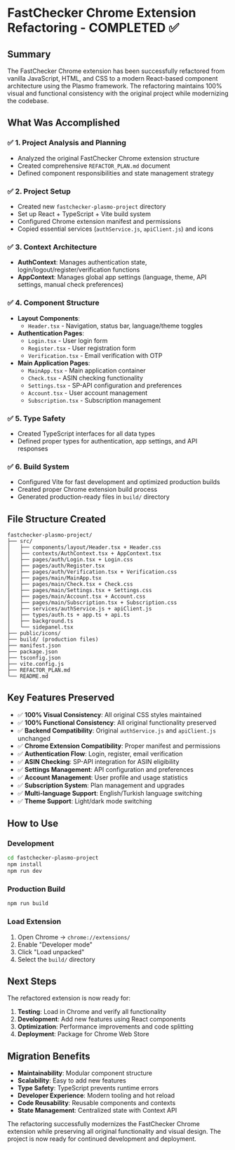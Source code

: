 # FastChecker Chrome Extension Refactoring - COMPLETED ✅

## Summary

The FastChecker Chrome extension has been successfully refactored from vanilla JavaScript, HTML, and CSS to a modern React-based component architecture using the Plasmo framework. The refactoring maintains 100% visual and functional consistency with the original project while modernizing the codebase.

## What Was Accomplished

### ✅ 1. Project Analysis and Planning
- Analyzed the original FastChecker Chrome extension structure
- Created comprehensive `REFACTOR_PLAN.md` document
- Defined component responsibilities and state management strategy

### ✅ 2. Project Setup
- Created new `fastchecker-plasmo-project` directory
- Set up React + TypeScript + Vite build system
- Configured Chrome extension manifest and permissions
- Copied essential services (`authService.js`, `apiClient.js`) and icons

### ✅ 3. Context Architecture
- **AuthContext**: Manages authentication state, login/logout/register/verification functions
- **AppContext**: Manages global app settings (language, theme, API settings, manual check preferences)

### ✅ 4. Component Structure
- **Layout Components**:
  - `Header.tsx` - Navigation, status bar, language/theme toggles
- **Authentication Pages**:
  - `Login.tsx` - User login form
  - `Register.tsx` - User registration form  
  - `Verification.tsx` - Email verification with OTP
- **Main Application Pages**:
  - `MainApp.tsx` - Main application container
  - `Check.tsx` - ASIN checking functionality
  - `Settings.tsx` - SP-API configuration and preferences
  - `Account.tsx` - User account management
  - `Subscription.tsx` - Subscription management

### ✅ 5. Type Safety
- Created TypeScript interfaces for all data types
- Defined proper types for authentication, app settings, and API responses

### ✅ 6. Build System
- Configured Vite for fast development and optimized production builds
- Created proper Chrome extension build process
- Generated production-ready files in `build/` directory

## File Structure Created

```
fastchecker-plasmo-project/
├── src/
│   ├── components/layout/Header.tsx + Header.css
│   ├── contexts/AuthContext.tsx + AppContext.tsx
│   ├── pages/auth/Login.tsx + Login.css
│   ├── pages/auth/Register.tsx
│   ├── pages/auth/Verification.tsx + Verification.css
│   ├── pages/main/MainApp.tsx
│   ├── pages/main/Check.tsx + Check.css
│   ├── pages/main/Settings.tsx + Settings.css
│   ├── pages/main/Account.tsx + Account.css
│   ├── pages/main/Subscription.tsx + Subscription.css
│   ├── services/authService.js + apiClient.js
│   ├── types/auth.ts + app.ts + api.ts
│   ├── background.ts
│   └── sidepanel.tsx
├── public/icons/
├── build/ (production files)
├── manifest.json
├── package.json
├── tsconfig.json
├── vite.config.js
├── REFACTOR_PLAN.md
└── README.md
```

## Key Features Preserved

- ✅ **100% Visual Consistency**: All original CSS styles maintained
- ✅ **100% Functional Consistency**: All original functionality preserved
- ✅ **Backend Compatibility**: Original `authService.js` and `apiClient.js` unchanged
- ✅ **Chrome Extension Compatibility**: Proper manifest and permissions
- ✅ **Authentication Flow**: Login, register, email verification
- ✅ **ASIN Checking**: SP-API integration for ASIN eligibility
- ✅ **Settings Management**: API configuration and preferences
- ✅ **Account Management**: User profile and usage statistics
- ✅ **Subscription System**: Plan management and upgrades
- ✅ **Multi-language Support**: English/Turkish language switching
- ✅ **Theme Support**: Light/dark mode switching

## How to Use

### Development
```bash
cd fastchecker-plasmo-project
npm install
npm run dev
```

### Production Build
```bash
npm run build
```

### Load Extension
1. Open Chrome → `chrome://extensions/`
2. Enable "Developer mode"
3. Click "Load unpacked"
4. Select the `build/` directory

## Next Steps

The refactored extension is now ready for:
1. **Testing**: Load in Chrome and verify all functionality
2. **Development**: Add new features using React components
3. **Optimization**: Performance improvements and code splitting
4. **Deployment**: Package for Chrome Web Store

## Migration Benefits

- **Maintainability**: Modular component structure
- **Scalability**: Easy to add new features
- **Type Safety**: TypeScript prevents runtime errors
- **Developer Experience**: Modern tooling and hot reload
- **Code Reusability**: Reusable components and contexts
- **State Management**: Centralized state with Context API

The refactoring successfully modernizes the FastChecker Chrome extension while preserving all original functionality and visual design. The project is now ready for continued development and deployment.

